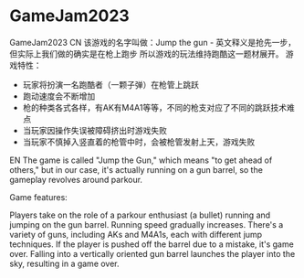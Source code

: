 # GameJam2023
GameJam2023
CN
该游戏的名字叫做：Jump the gun - 英文释义是抢先一步，但实际上我们做的确实是在枪上跑步
所以游戏的玩法维持跑酷这一题材展开。
游戏特性：
- 玩家将扮演一名跑酷者（一颗子弹）在枪管上跳跃
- 跑动速度会不断增加
- 枪的种类各式各样，有AK有M4A1等等，不同的枪支对应了不同的跳跃技术难点
- 当玩家因操作失误被障碍挤出时游戏失败
- 当玩家不慎掉入竖直着的枪管中时，会被枪管发射上天，游戏失败

EN
The game is called "Jump the Gun," which means "to get ahead of others," but in our case, it's actually running on a gun barrel, so the gameplay revolves around parkour.

Game features:

Players take on the role of a parkour enthusiast (a bullet) running and jumping on the gun barrel.
Running speed gradually increases.
There's a variety of guns, including AKs and M4A1s, each with different jump techniques.
If the player is pushed off the barrel due to a mistake, it's game over.
Falling into a vertically oriented gun barrel launches the player into the sky, resulting in a game over.